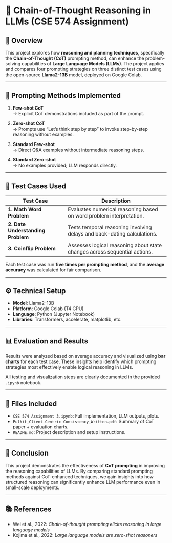 
# 🧠 Chain-of-Thought Reasoning in LLMs (CSE 574 Assignment)

## 📘 Overview

This project explores how **reasoning and planning techniques**, specifically the **Chain-of-Thought (CoT)** prompting method, can enhance the problem-solving capabilities of **Large Language Models (LLMs)**. The project applies and compares four prompting strategies on three distinct test cases using the open-source **Llama2-13B** model, deployed on Google Colab.

---

## 🚀 Prompting Methods Implemented

1. **Few-shot CoT**  
   → Explicit CoT demonstrations included as part of the prompt.

2. **Zero-shot CoT**  
   → Prompts use “Let’s think step by step” to invoke step-by-step reasoning without examples.

3. **Standard Few-shot**  
   → Direct Q&A examples without intermediate reasoning steps.

4. **Standard Zero-shot**  
   → No examples provided; LLM responds directly.

---

## 🧪 Test Cases Used

| Test Case                        | Description                                                                 |
|----------------------------------|-----------------------------------------------------------------------------|
| **1. Math Word Problem**         | Evaluates numerical reasoning based on word problem interpretation.         |
| **2. Date Understanding Problem**| Tests temporal reasoning involving delays and back-dating calculations.     |
| **3. Coinflip Problem**          | Assesses logical reasoning about state changes across sequential actions.   |

Each test case was run **five times per prompting method**, and the **average accuracy** was calculated for fair comparison.

---

## ⚙️ Technical Setup

- **Model**: Llama2-13B
- **Platform**: Google Colab (T4 GPU)
- **Language**: Python (Jupyter Notebook)
- **Libraries**: Transformers, accelerate, matplotlib, etc.

---

## 📊 Evaluation and Results

Results were analyzed based on average accuracy and visualized using **bar charts** for each test case. These insights help identify which prompting strategies most effectively enable logical reasoning in LLMs.

All testing and visualization steps are clearly documented in the provided `.ipynb` notebook.

---

## 📎 Files Included

- `CSE 574 Assignment 3.ipynb`: Full implementation, LLM outputs, plots.
- `Pulkit_Client-Centric Consistency_Written.pdf`: Summary of CoT paper + evaluation charts.
- `README.md`: Project description and setup instructions.

---

## 📌 Conclusion

This project demonstrates the effectiveness of **CoT prompting** in improving the reasoning capabilities of LLMs. By comparing standard prompting methods against CoT-enhanced techniques, we gain insights into how structured reasoning can significantly enhance LLM performance even in small-scale deployments.

---

## 📚 References

- Wei et al., 2022: *Chain-of-thought prompting elicits reasoning in large language models*
- Kojima et al., 2022: *Large language models are zero-shot reasoners*
